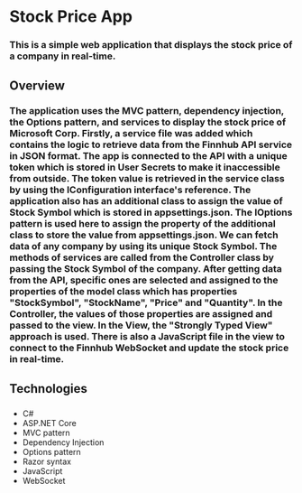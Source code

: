 # Stock Price App

### This is a simple web application that displays the stock price of a company in real-time.

## Overview

### The application uses the MVC pattern, dependency injection, the Options pattern, and services to display the stock price of Microsoft Corp. Firstly, a service file was added which contains the logic to retrieve data from the Finnhub API service in JSON format. The app is connected to the API with a unique token which is stored in User Secrets to make it inaccessible from outside. The token value is retrieved in the service class by using the IConfiguration interface's reference. The application also has an additional class to assign the value of Stock Symbol which is stored in appsettings.json. The IOptions pattern is used here to assign the property of the additional class to store the value from appsettings.json. We can fetch data of any company by using its unique Stock Symbol. The methods of services are called from the Controller class by passing the Stock Symbol of the company. After getting data from the API, specific ones are selected and assigned to the properties of the model class which has properties "StockSymbol", "StockName", "Price" and "Quantity". In the Controller, the values of those properties are assigned and passed to the view. In the View, the "Strongly Typed View" approach is used. There is also a JavaScript file in the view to connect to the Finnhub WebSocket and update the stock price in real-time.

## Technologies

###
* C#
* ASP.NET Core
* MVC pattern
* Dependency Injection
* Options pattern
* Razor syntax
* JavaScript
* WebSocket
